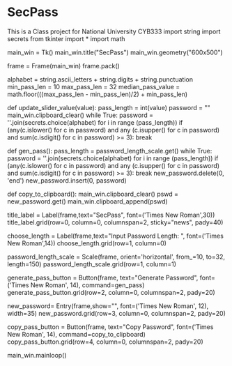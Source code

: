 # SecPass
This is a Class project for National University CYB333
import string
import secrets
from tkinter import *
import math

main_win = Tk()
main_win.title("SecPass")
main_win.geometry("600x500")

frame = Frame(main_win)
frame.pack()

alphabet = string.ascii_letters + string.digits + string.punctuation
min_pass_len = 10
max_pass_len = 32
median_pass_value = math.floor(((max_pass_len - min_pass_len)/2) + min_pass_len)

def update_slider_value(value):
    pass_length = int(value)
    password = ""
    main_win.clipboard_clear()
    while True: 
        password = ''.join(secrets.choice(alphabet) for i in range (pass_length))
        if (any(c.islower() for c in password)
            and any (c.isupper() for c in password)
            and sum(c.isdigit() for c in password) >= 3):
            break

def gen_pass():
    pass_length = password_length_scale.get()
    while True: 
        password = ''.join(secrets.choice(alphabet) for i in range (pass_length))
        if (any(c.islower() for c in password)
                and any (c.isupper() for c in password)
                and sum(c.isdigit() for c in password) >= 3):
            break
    new_password.delete(0, 'end')
    new_password.insert(0, password)

def copy_to_clipboard():
    main_win.clipboard_clear()
    pswd = new_password.get()
    main_win.clipboard_append(pswd)

title_label = Label(frame,text="SecPass", font=('Times New Roman',30))
title_label.grid(row=0, column=0, columnspan=2, sticky="news", pady=40)

choose_length = Label(frame,text="Input Password Length: ", font=('Times New Roman',14))
choose_length.grid(row=1, column=0)

password_length_scale = Scale(frame, orient='horizontal', from_=10, to=32, length=150)
password_length_scale.grid(row=1, column=1)

generate_pass_button = Button(frame, text="Generate Password", font=('Times New Roman', 14), command=gen_pass)
generate_pass_button.grid(row=2, column=0, columnspan=2, pady=20)

new_password= Entry(frame,show="", font=('Times New Roman', 12), width=35)
new_password.grid(row=3, column=0, columnspan=2, pady=20)

copy_pass_button = Button(frame, text="Copy Password", font=('Times New Roman', 14), command=copy_to_clipboard)
copy_pass_button.grid(row=4, column=0, columnspan=2, pady=20)

main_win.mainloop()
